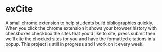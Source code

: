 # exCite
A small chrome extension to help students build bibliographies quickly.
When you click the chrome extension it shows your browser history with checkboxes
checkbox the sites that you'd like to site, press submit
then we'll cite the checked sites for you and have the formatted citations in a popup.
This project is still in progress and I work on it every week. 
